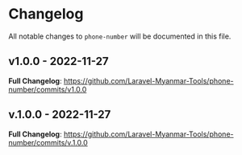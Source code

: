# Changelog

All notable changes to `phone-number` will be documented in this file.

## v1.0.0 - 2022-11-27

**Full Changelog**: https://github.com/Laravel-Myanmar-Tools/phone-number/commits/v1.0.0

## v.1.0.0 - 2022-11-27

**Full Changelog**: https://github.com/Laravel-Myanmar-Tools/phone-number/commits/v.1.0.0
